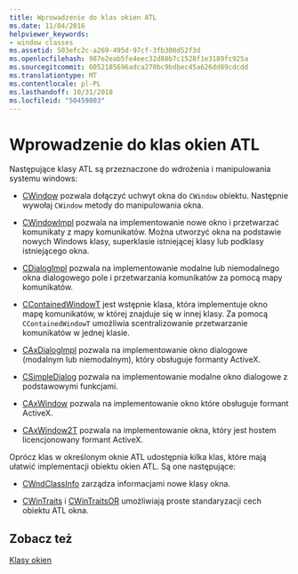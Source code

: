 ```yaml
---
title: Wprowadzenie do klas okien ATL
ms.date: 11/04/2016
helpviewer_keywords:
- window classes
ms.assetid: 503efc2c-a269-495d-97cf-3fb300d52f3d
ms.openlocfilehash: 987e2eab5fe4eec32d88b7c1528f1e3189fc925a
ms.sourcegitcommit: 6052185696adca270bc9bdbec45a626dd89cdcdd
ms.translationtype: MT
ms.contentlocale: pl-PL
ms.lasthandoff: 10/31/2018
ms.locfileid: "50459803"
---
```

# <a name="introduction-to-atl-window-classes"></a>Wprowadzenie do klas okien ATL

Następujące klasy ATL są przeznaczone do wdrożenia i manipulowania systemu windows:

- [CWindow](../atl/reference/cwindow-class.md) pozwala dołączyć uchwyt okna do `CWindow` obiektu. Następnie wywołaj `CWindow` metody do manipulowania okna.

- [CWindowImpl](../atl/reference/cwindowimpl-class.md) pozwala na implementowanie nowe okno i przetwarzać komunikaty z mapy komunikatów. Można utworzyć okna na podstawie nowych Windows klasy, superklasie istniejącej klasy lub podklasy istniejącego okna.

- [CDialogImpl](../atl/reference/cdialogimpl-class.md) pozwala na implementowanie modalne lub niemodalnego okna dialogowego pole i przetwarzania komunikatów za pomocą mapy komunikatów.

- [CContainedWindowT](../atl/reference/ccontainedwindowt-class.md) jest wstępnie klasa, która implementuje okno mapę komunikatów, w której znajduje się w innej klasy. Za pomocą `CContainedWindowT` umożliwia scentralizowanie przetwarzanie komunikatów w jednej klasie.

- [CAxDialogImpl](../atl/reference/caxdialogimpl-class.md) pozwala na implementowanie okno dialogowe (modalnym lub niemodalnym), który obsługuje formanty ActiveX.

- [CSimpleDialog](../atl/reference/csimpledialog-class.md) pozwala na implementowanie modalne okno dialogowe z podstawowymi funkcjami.

- [CAxWindow](../atl/reference/caxwindow-class.md) pozwala na implementowanie okno które obsługuje formant ActiveX.

- [CAxWindow2T](../atl/reference/caxwindow2t-class.md) pozwala na implementowanie okna, który jest hostem licencjonowany formant ActiveX.

Oprócz klas w określonym oknie ATL udostępnia kilka klas, które mają ułatwić implementacji obiektu okien ATL. Są one następujące:

- [CWndClassInfo](../atl/reference/cwndclassinfo-class.md) zarządza informacjami nowe klasy okna.

- [CWinTraits](../atl/reference/cwintraits-class.md) i [CWinTraitsOR](../atl/reference/cwintraitsor-class.md) umożliwiają proste standaryzacji cech obiektu ATL okna.

## <a name="see-also"></a>Zobacz też

[Klasy okien](../atl/atl-window-classes.md)

